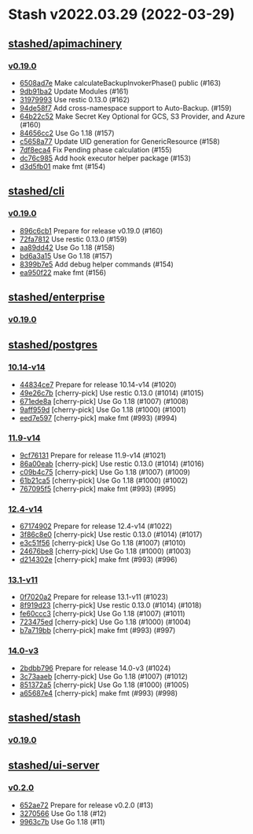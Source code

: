 # Stash v2022.03.29 (2022-03-29)


## [stashed/apimachinery](https://github.com/stashed/apimachinery)

### [v0.19.0](https://github.com/stashed/apimachinery/releases/tag/v0.19.0)

- [6508ad7e](https://github.com/stashed/apimachinery/commit/6508ad7e) Make calculateBackupInvokerPhase() public (#163)
- [9db91ba2](https://github.com/stashed/apimachinery/commit/9db91ba2) Update Modules (#161)
- [31979993](https://github.com/stashed/apimachinery/commit/31979993) Use restic 0.13.0 (#162)
- [94de58f7](https://github.com/stashed/apimachinery/commit/94de58f7) Add cross-namespace support to Auto-Backup. (#159)
- [64b22c52](https://github.com/stashed/apimachinery/commit/64b22c52) Make Secret Key Optional for GCS, S3 Provider, and Azure (#160)
- [84656cc2](https://github.com/stashed/apimachinery/commit/84656cc2) Use Go 1.18 (#157)
- [c5658a77](https://github.com/stashed/apimachinery/commit/c5658a77) Update UID generation for GenericResource (#158)
- [7df8eca4](https://github.com/stashed/apimachinery/commit/7df8eca4) Fix Pending phase calculation (#155)
- [dc76c985](https://github.com/stashed/apimachinery/commit/dc76c985) Add hook executor helper package (#153)
- [d3d5fb01](https://github.com/stashed/apimachinery/commit/d3d5fb01) make fmt (#154)



## [stashed/cli](https://github.com/stashed/cli)

### [v0.19.0](https://github.com/stashed/cli/releases/tag/v0.19.0)

- [896c6cb1](https://github.com/stashed/cli/commit/896c6cb1) Prepare for release v0.19.0 (#160)
- [72fa7812](https://github.com/stashed/cli/commit/72fa7812) Use restic 0.13.0 (#159)
- [aa89dd42](https://github.com/stashed/cli/commit/aa89dd42) Use Go 1.18 (#158)
- [bd6a3a15](https://github.com/stashed/cli/commit/bd6a3a15) Use Go 1.18 (#157)
- [8399b7e5](https://github.com/stashed/cli/commit/8399b7e5) Add debug helper commands (#154)
- [ea950f22](https://github.com/stashed/cli/commit/ea950f22) make fmt (#156)



## [stashed/enterprise](https://github.com/stashed/enterprise)

### [v0.19.0](https://github.com/stashed/enterprise/releases/tag/v0.19.0)




## [stashed/postgres](https://github.com/stashed/postgres)

### [10.14-v14](https://github.com/stashed/postgres/releases/tag/10.14-v14)

- [44834ce7](https://github.com/stashed/postgres/commit/44834ce7) Prepare for release 10.14-v14 (#1020)
- [49e26c7b](https://github.com/stashed/postgres/commit/49e26c7b) [cherry-pick] Use restic 0.13.0 (#1014) (#1015)
- [671ede8a](https://github.com/stashed/postgres/commit/671ede8a) [cherry-pick] Use Go 1.18 (#1007) (#1008)
- [9aff959d](https://github.com/stashed/postgres/commit/9aff959d) [cherry-pick] Use Go 1.18 (#1000) (#1001)
- [eed7e597](https://github.com/stashed/postgres/commit/eed7e597) [cherry-pick] make fmt (#993) (#994)


### [11.9-v14](https://github.com/stashed/postgres/releases/tag/11.9-v14)

- [9cf76131](https://github.com/stashed/postgres/commit/9cf76131) Prepare for release 11.9-v14 (#1021)
- [86a00eab](https://github.com/stashed/postgres/commit/86a00eab) [cherry-pick] Use restic 0.13.0 (#1014) (#1016)
- [c09b4c75](https://github.com/stashed/postgres/commit/c09b4c75) [cherry-pick] Use Go 1.18 (#1007) (#1009)
- [61b21ca5](https://github.com/stashed/postgres/commit/61b21ca5) [cherry-pick] Use Go 1.18 (#1000) (#1002)
- [767095f5](https://github.com/stashed/postgres/commit/767095f5) [cherry-pick] make fmt (#993) (#995)


### [12.4-v14](https://github.com/stashed/postgres/releases/tag/12.4-v14)

- [67174902](https://github.com/stashed/postgres/commit/67174902) Prepare for release 12.4-v14 (#1022)
- [3f86c8e0](https://github.com/stashed/postgres/commit/3f86c8e0) [cherry-pick] Use restic 0.13.0 (#1014) (#1017)
- [e3c51f56](https://github.com/stashed/postgres/commit/e3c51f56) [cherry-pick] Use Go 1.18 (#1007) (#1010)
- [24676be8](https://github.com/stashed/postgres/commit/24676be8) [cherry-pick] Use Go 1.18 (#1000) (#1003)
- [d214302e](https://github.com/stashed/postgres/commit/d214302e) [cherry-pick] make fmt (#993) (#996)


### [13.1-v11](https://github.com/stashed/postgres/releases/tag/13.1-v11)

- [0f7020a2](https://github.com/stashed/postgres/commit/0f7020a2) Prepare for release 13.1-v11 (#1023)
- [8f919d23](https://github.com/stashed/postgres/commit/8f919d23) [cherry-pick] Use restic 0.13.0 (#1014) (#1018)
- [fe60ccc3](https://github.com/stashed/postgres/commit/fe60ccc3) [cherry-pick] Use Go 1.18 (#1007) (#1011)
- [723475ed](https://github.com/stashed/postgres/commit/723475ed) [cherry-pick] Use Go 1.18 (#1000) (#1004)
- [b7a719bb](https://github.com/stashed/postgres/commit/b7a719bb) [cherry-pick] make fmt (#993) (#997)


### [14.0-v3](https://github.com/stashed/postgres/releases/tag/14.0-v3)

- [2bdbb796](https://github.com/stashed/postgres/commit/2bdbb796) Prepare for release 14.0-v3 (#1024)
- [3c73aaeb](https://github.com/stashed/postgres/commit/3c73aaeb) [cherry-pick] Use Go 1.18 (#1007) (#1012)
- [851372a5](https://github.com/stashed/postgres/commit/851372a5) [cherry-pick] Use Go 1.18 (#1000) (#1005)
- [a65687e4](https://github.com/stashed/postgres/commit/a65687e4) [cherry-pick] make fmt (#993) (#998)



## [stashed/stash](https://github.com/stashed/stash)

### [v0.19.0](https://github.com/stashed/stash/releases/tag/v0.19.0)




## [stashed/ui-server](https://github.com/stashed/ui-server)

### [v0.2.0](https://github.com/stashed/ui-server/releases/tag/v0.2.0)

- [652ae72](https://github.com/stashed/ui-server/commit/652ae72) Prepare for release v0.2.0 (#13)
- [3270566](https://github.com/stashed/ui-server/commit/3270566) Use Go 1.18 (#12)
- [9963c7b](https://github.com/stashed/ui-server/commit/9963c7b) Use Go 1.18 (#11)



